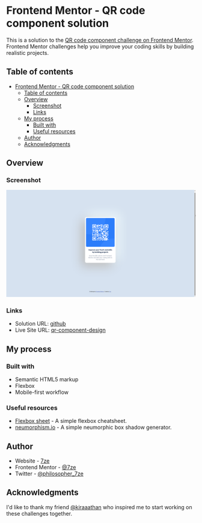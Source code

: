 # Frontend Mentor - QR code component solution

This is a solution to the [QR code component challenge on Frontend Mentor](https://www.frontendmentor.io/challenges/qr-code-component-iux_sIO_H). Frontend Mentor challenges help you improve your coding skills by building realistic projects. 

## Table of contents

- [Frontend Mentor - QR code component solution](#frontend-mentor---qr-code-component-solution)
  - [Table of contents](#table-of-contents)
  - [Overview](#overview)
    - [Screenshot](#screenshot)
    - [Links](#links)
  - [My process](#my-process)
    - [Built with](#built-with)
    - [Useful resources](#useful-resources)
  - [Author](#author)
  - [Acknowledgments](#acknowledgments)


## Overview

### Screenshot

![](./screenshot.png)

### Links

- Solution URL: [github](https://github.com/7ze/qr-code-component-challenge/)
- Live Site URL: [qr-component-design](https://7ze.github.io/qr-code-component-challenge/)

## My process

### Built with

- Semantic HTML5 markup
- Flexbox
- Mobile-first workflow


### Useful resources

- [Flexbox sheet](https://flexboxsheet.com/) - A simple flexbox cheatsheet.
- [neumorphism.io](https://neumorphism.io/) - A simple neumorphic box shadow generator.

## Author

- Website - [7ze](https://github.com/7ze)
- Frontend Mentor - [@7ze](https://www.frontendmentor.io/profile/7ze)
- Twitter - [@philosopher_7ze](https://www.twitter.com/philosopher_7ze)


## Acknowledgments

I'd like to thank my friend [@kiraaathan](https://github.com/kiraaathan) who inspired me to start working on these challenges together.
